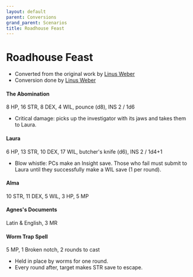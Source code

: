 ```yaml
---
layout: default
parent: Conversions
grand_parent: Scenarios
title: Roadhouse Feast
---
```


# Roadhouse Feast
- Converted from the original work by [Linus Weber](https://linuz.itch.io/roadhouse-feast)
- Conversion done by [Linus Weber](https://linuz.itch.io)

#### The Abomination
8 HP, 16 STR, 8 DEX, 4 WIL, pounce (d8), INS 2 / 1d6
- Critical damage: picks up the investigator with its jaws and takes them to Laura.

#### Laura
6 HP, 13 STR, 10 DEX, 17 WIL, butcher's knife (d6), INS 2 / 1d4+1
- Blow whistle: PCs make an Insight save. Those who fail must submit to Laura until they successfully make a WIL save (1 per round).

#### Alma
10 STR, 11 DEX, 5 WIL, 3 HP, 5 MP

#### Agnes's Documents
Latin & English, 3 MR

#### Worm Trap Spell
5 MP, 1 Broken notch, 2 rounds to cast
- Held in place by worms for one round.
- Every round after, target makes STR save to escape.